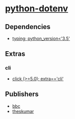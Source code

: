 # [python-dotenv](https://pypi.org/project/python-dotenv)

## Dependencies
- [typing; python_version<'3.5'](packages/t/typing.md)


## Extras

### cli
- [click (>=5.0); extra=='cli'](packages/c/click.md)


## Publishers
- [bbc](https://pypi.org/user/bbc)
- [theskumar](https://pypi.org/user/theskumar)

